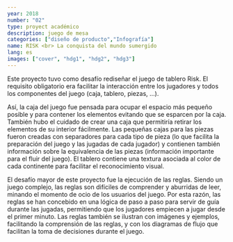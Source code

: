```yaml
---
year: 2018
number: "02"
type: proyect académico
description: juego de mesa
categories: ["diseño de producto","Infografía"]
name: RISK <br> La conquista del mundo sumergido
lang: es
images: ["cover", "hdg1", "hdg2", "hdg3"]
---
```

Este proyecto tuvo como desafío rediseñar el juego de tablero Risk. El requisito obligatorio era facilitar la interacción entre los jugadores y todos los componentes del juego (caja, tablero, piezas, …).

Así, la caja del juego fue pensada para ocupar el espacio más pequeño posible y para contener los elementos evitando que se esparcen por la caja. También hubo el cuidado de crear una caja que permitiría retirar los elementos de su interior fácilmente. Las pequeñas cajas para las piezas fueron creadas con separadores para cada tipo de pieza (lo que facilita la preparación del juego y las jugadas de cada jugador) y contienen también información sobre la equivalencia de las piezas (información importante para el fluir del juego). El tablero contiene una textura asociada al color de cada continente para facilitar el reconocimiento visual.

El desafío mayor de este proyecto fue la ejecución de las reglas. Siendo un juego complejo, las reglas son difíciles de comprender y aburridas de leer, minando el momento de ocio de los usuarios del juego. Por esta razón, las reglas se han concebido en una lógica de paso a paso para servir de guía durante las jugadas, permitiendo que los jugadores empiecen a jugar desde el primer minuto. Las reglas también se ilustran con imágenes y ejemplos, facilitando la comprensión de las reglas, y con los diagramas de flujo que facilitan la toma de decisiones durante el juego.
